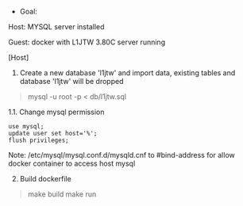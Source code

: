 * Goal:

Host: MYSQL server installed

Guest: docker with L1JTW 3.80C server running

[Host]
1. Create a new database 'l1jtw' and import data, existing tables and database 'l1jtw' will be dropped
> mysql -u root -p < db/l1jtw.sql

1.1. Change mysql permission
```
use mysql;
update user set host='%';
flush privileges;
```

Note: /etc/mysql/mysql.conf.d/mysqld.cnf to #bind-address for allow docker container to access host mysql

2. Build dockerfile
> make build 
> make run
